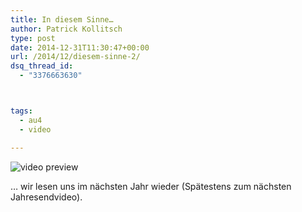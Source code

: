 ```yaml
---
title: In diesem Sinne…
author: Patrick Kollitsch
type: post
date: 2014-12-31T11:30:47+00:00
url: /2014/12/diesem-sinne-2/
dsq_thread_id:
  - "3376663630"



tags:
  - au4
  - video

---
```

<div class="video-youtube embed-responsive-item" id="video-youtube-4de9dd71cc0723e1eba10f4aa9a75d58" data-video="//www.youtube.com/embed/sp8sdZe1hrw?&loadvideo=&autohide=2&autoplay=1&rel=0&controls=2&color=red&modestbranding=1&iv_load_policy=3&theme=light&enablejsapi=1&origin=https://localhost">
  <img src="/wp-content/imagecache/sp8sdZe1hrw-hqdefault.jpg" alt="video preview" /><span class="video-youtube-play-icon" aria-label="Play this video"><i class="icon-play" aria-hidden="true"></i></span>
</div>

&#8230; wir lesen uns im nächsten Jahr wieder (Sp&auml;testens zum n&auml;chsten Jahresendvideo).